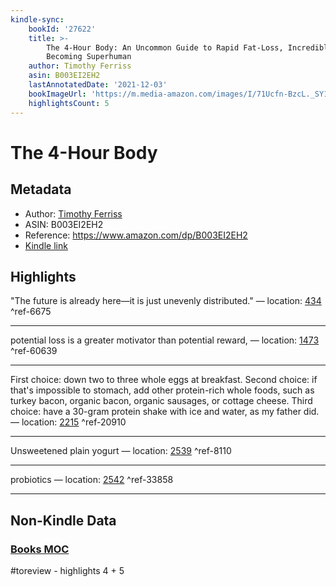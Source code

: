 ```yaml
---
kindle-sync:
    bookId: '27622'
    title: >-
        The 4-Hour Body: An Uncommon Guide to Rapid Fat-Loss, Incredible Sex, and
        Becoming Superhuman
    author: Timothy Ferriss
    asin: B003EI2EH2
    lastAnnotatedDate: '2021-12-03'
    bookImageUrl: 'https://m.media-amazon.com/images/I/71Ucfn-BzcL._SY160.jpg'
    highlightsCount: 5
---
```


# The 4-Hour Body

## Metadata

-   Author: [Timothy Ferriss](https://www.amazon.comundefined)
-   ASIN: B003EI2EH2
-   Reference: https://www.amazon.com/dp/B003EI2EH2
-   [Kindle link](kindle://book?action=open&asin=B003EI2EH2)

## Highlights

"The future is already here—it is just unevenly distributed." — location: [434](kindle://book?action=open&asin=B003EI2EH2&location=434) ^ref-6675

---

potential loss is a greater motivator than potential reward, — location: [1473](kindle://book?action=open&asin=B003EI2EH2&location=1473) ^ref-60639

---

First choice: down two to three whole eggs at breakfast. Second choice: if that's impossible to stomach, add other protein-rich whole foods, such as turkey bacon, organic bacon, organic sausages, or cottage cheese. Third choice: have a 30-gram protein shake with ice and water, as my father did. — location: [2215](kindle://book?action=open&asin=B003EI2EH2&location=2215) ^ref-20910

---

Unsweetened plain yogurt — location: [2539](kindle://book?action=open&asin=B003EI2EH2&location=2539) ^ref-8110

---

probiotics — location: [2542](kindle://book?action=open&asin=B003EI2EH2&location=2542) ^ref-33858

---

## Non-Kindle Data

### [Books MOC](Books%20MOC.md)

#toreview - highlights 4 + 5
